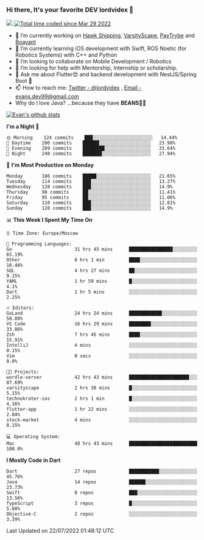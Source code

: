 ### Hi there, It's your favorite DEV lordvidex 👋
<img src="https://komarev.com/ghpvc/?username=lordvidex&label=Views&color=blue&style=plastic" /> <a href="https://wakatime.com/@0e56db35-d16b-410a-acc0-4085055304bf"><img src="https://wakatime.com/badge/user/0e56db35-d16b-410a-acc0-4085055304bf.svg" alt="Total time coded since Mar 29 2022" /></a>
<!--
**lordvidex/lordvidex** is a ✨ _special_ ✨ repository because its `README.md` (this file) appears on your GitHub profile.
Here are some ideas to get you started:
-->

- 🔭 I’m currently working on [Hawk Shipping](https://hawkshipping.com), [VarsityScape](https://varsityscape.com), [PayTrybe](https://www.paytrybe.com) and [Boayant](https://www.github.com/boayant-dev)
- 🌱 I’m currently learning iOS development with Swift, ROS Noetic (for Robotics Systems) with C++ and Python
- 👯 I’m looking to collaborate on Mobile Development / Robotics
- 🤔 I’m looking for help with Mentorship, Internship or scholarship.
- 💬 Ask me about Flutter😍 and backend development with NestJS/Spring Boot 🔮
- 📫 How to reach me: [Twitter - @lordvidex](https://twitter.com/lordvidex) , [Email - evans.dev99@gmail.com](mailto:evans.dev99@gmail.com?body=Hello%20Evans,)
- Why do I love Java? ...because they have **BEANS**🤤😋

<div>
<!-- <a href="https://github.com/lordvidex">
  <img src="https://github-readme-stats.vercel.app/api/top-langs/?username=lordvidex&theme=light" />
</a>    -->
<!-- [![Top Langs](https://github-readme-stats.vercel.app/api/top-langs/?username=lordvidex)](https://github.com/lordvidex/)  -->

<a href="https://github.com/lordvidex">
 <img src="https://github-readme-stats.vercel.app/api?username=lordvidex&show_icons=true&theme=light&line_height=27" alt="Evan's github stats"/>
</a>
</div>


<!--
  <a href="https://github.com/iampawan/FlutterExampleApps">
    <img align="center" src="https://github-readme-stats.vercel.app/api/pin/?username=iampawan&repo=FlutterExampleApps&theme=light" />

  </a>
  <a href="https://github.com/iampawan/VelocityX">
   <img align="center" src="https://github-readme-stats.vercel.app/api/pin/?username=iampawan&repo=VelocityX&theme=light" />
  </a>
-->
<!--START_SECTION:waka-->
**I'm a Night 🦉** 

```text
🌞 Morning    124 commits    ███░░░░░░░░░░░░░░░░░░░░░░   14.44% 
🌆 Daytime    206 commits    ██████░░░░░░░░░░░░░░░░░░░   23.98% 
🌃 Evening    289 commits    ████████░░░░░░░░░░░░░░░░░   33.64% 
🌙 Night      240 commits    ███████░░░░░░░░░░░░░░░░░░   27.94%

```
📅 **I'm Most Productive on Monday** 

```text
Monday       186 commits    █████░░░░░░░░░░░░░░░░░░░░   21.65% 
Tuesday      114 commits    ███░░░░░░░░░░░░░░░░░░░░░░   13.27% 
Wednesday    128 commits    ███░░░░░░░░░░░░░░░░░░░░░░   14.9% 
Thursday     98 commits     ██░░░░░░░░░░░░░░░░░░░░░░░   11.41% 
Friday       95 commits     ██░░░░░░░░░░░░░░░░░░░░░░░   11.06% 
Saturday     110 commits    ███░░░░░░░░░░░░░░░░░░░░░░   12.81% 
Sunday       128 commits    ███░░░░░░░░░░░░░░░░░░░░░░   14.9%

```


📊 **This Week I Spent My Time On** 

```text
⌚︎ Time Zone: Europe/Moscow

💬 Programming Languages: 
Go                       31 hrs 45 mins      ████████████████░░░░░░░░░   65.19% 
Other                    8 hrs 1 min         ████░░░░░░░░░░░░░░░░░░░░░   16.46% 
SQL                      4 hrs 27 mins       ██░░░░░░░░░░░░░░░░░░░░░░░   9.15% 
YAML                     1 hr 59 mins        █░░░░░░░░░░░░░░░░░░░░░░░░   4.1% 
Dart                     1 hr 5 mins         ░░░░░░░░░░░░░░░░░░░░░░░░░   2.25%

🔥 Editors: 
GoLand                   24 hrs 24 mins      ████████████░░░░░░░░░░░░░   50.08% 
VS Code                  16 hrs 29 mins      ████████░░░░░░░░░░░░░░░░░   33.86% 
Zsh                      7 hrs 45 mins       ████░░░░░░░░░░░░░░░░░░░░░   15.91% 
IntelliJ                 4 mins              ░░░░░░░░░░░░░░░░░░░░░░░░░   0.15% 
Vim                      0 secs              ░░░░░░░░░░░░░░░░░░░░░░░░░   0.0%

🐱‍💻 Projects: 
wordle-server            42 hrs 43 mins      ██████████████████████░░░   87.69% 
varsityscape             2 hrs 30 mins       █░░░░░░░░░░░░░░░░░░░░░░░░   5.15% 
technokrater-ios         2 hrs 1 min         █░░░░░░░░░░░░░░░░░░░░░░░░   4.16% 
flutter-app              1 hr 22 mins        ░░░░░░░░░░░░░░░░░░░░░░░░░   2.84% 
stock-market             4 mins              ░░░░░░░░░░░░░░░░░░░░░░░░░   0.15%

💻 Operating System: 
Mac                      48 hrs 43 mins      █████████████████████████   100.0%

```

**I Mostly Code in Dart** 

```text
Dart                     27 repos            ███████████░░░░░░░░░░░░░░   45.76% 
Java                     14 repos            ██████░░░░░░░░░░░░░░░░░░░   23.73% 
Swift                    8 repos             ███░░░░░░░░░░░░░░░░░░░░░░   13.56% 
TypeScript               3 repos             █░░░░░░░░░░░░░░░░░░░░░░░░   5.08% 
Objective-C              2 repos             ░░░░░░░░░░░░░░░░░░░░░░░░░   3.39%

```



 Last Updated on 22/07/2022 01:48:12 UTC
<!--END_SECTION:waka-->
